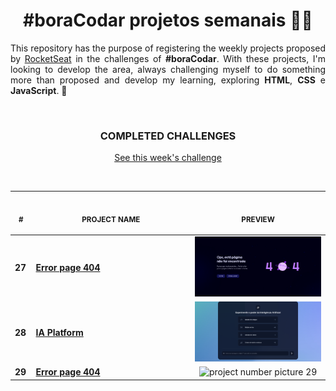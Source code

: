 <h1 align="center"><strong>#boraCodar projetos semanais 🚀💫</strong></h1>

<p align="justify">This repository has the purpose of registering the weekly projects proposed by <a href="https://app.rocketseat.com.br/">RocketSeat</a> in the challenges of <strong>#boraCodar</strong>. With these projects, I'm looking to develop the area, always challenging myself to do something more than proposed and develop my learning, exploring <strong>HTML</strong>, <strong>CSS</strong> e <strong>JavaScript</strong>. 🚀</p>
<br>

<p align="center">
  <h3 align="center"><strong>COMPLETED CHALLENGES</strong></h3>
  <p align="center"><a href="https://www.rocketseat.com.br/boracodar">See this week's challenge</a></p>
  <br>
  <table align="center">
    <thead>
      <tr>
        <th align="center">
          <img width="20" height="1">
          <p><small>#</small></p>
        </th>
        <th align="center">
          <img width="300" height="1">
          <p><small>PROJECT NAME</small></p>
        </th>
        <th align="center">
          <img width="200" height="1">
          <p><small>PREVIEW</small></p>
        </th>
      </tr>
    </thead>
    <tbody>
      <tr>
        <td><strong>27</strong></td>
        <td><a href="https://github.com/brunoabunai/bora-codar/tree/main/27.%20Error-Page"><strong>Error page 404</strong></a></td>
        <td align="center"><img width="250px" src="./preview/27.png" alt="project number picture 27"></td>
      </tr>
      <tr>
        <td><strong>28</strong></td>
        <td><a href="https://github.com/brunoabunai/bora-codar/tree/main/28.%20Error-Page"><strong>IA Platform</strong></a></td>
        <td align="center"><img width="250px" src="./preview/28.png" alt="project number picture 28"></td>
      </tr>
      <tr>
        <td><strong>29</strong></td>
        <td><a href="https://github.com/brunoabunai/bora-codar/tree/main/29.%20Error-Page"><strong>Error page 404</strong></a></td>
        <td align="center"><img width="250px" src="./preview/29.png" alt="project number picture 29"></td>
      </tr>
    </tbody>
  </table>
</p>

<!--
| <small>#</small> |                                             <mall>PROJECT NAME<small>                                              |                           <small>PREVIEW</small>                           |
| :--------------: | :----------------------------------------------------------------------------------------------------------------: | :------------------------------------------------------------------------: |
|       `27`       | <a href="https://github.com/brunoabunai/bora-codar/tree/main/27.%20Error-Page"><strong>Error page 404</strong></a> | <img width="250px" src="./preview/27.png" alt="project number picture 27"> |
|       `28`       |  <a href="https://github.com/brunoabunai/bora-codar/tree/main/28.%20Error-Page"><strong>IA Platform</strong></a>   | <img width="250px" src="./preview/28.png" alt="project number picture 28"> |
|       `29`       | <a href="https://github.com/brunoabunai/bora-codar/tree/main/29.%20Error-Page"><strong>Error page 404</strong></a> | <img width="250px" src="./preview/29.png" alt="project number picture 29"> |
-->
